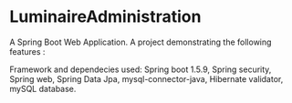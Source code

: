 # LuminaireAdministration
A Spring Boot Web Application.
A project demonstrating the following features :


Framework and dependecies used: Spring boot 1.5.9, Spring security, Spring web, Spring Data Jpa, mysql-connector-java, Hibernate validator, mySQL database.


